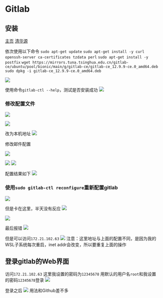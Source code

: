 # Gitlab 

## 安装

[主页](https://gitlab.com/)
[清华源](https://mirrors.tuna.tsinghua.edu.cn/gitlab-ce/ubuntu/pool/bionic/main/g/gitlab-ce/)

依次使用以下命令
```sudo apt-get update```
```sudo apt-get install -y curl openssh-server ca-certificates tzdata perl```
```sudo apt-get install -y postfix```
```wget https://mirrors.tuna.tsinghua.edu.cn/gitlab-ce/ubuntu/pool/bionic/main/g/gitlab-ce/gitlab-ce_12.9.9-ce.0_amd64.deb```
```sudo dpkg -i gitlab-ce_12.9.9-ce.0_amd64.deb```

![](resources/2023-01-02-00-23-49.png)

使用命令```gitlab-ctl --help```，测试是否安装成功
![](resources/2023-01-01-22-08-16.png)

### 修改配置文件

![](resources/2023-01-01-21-44-02.png)

![](resources/2023-01-01-21-41-16.png)

改为本机地址
![](resources/2023-01-01-21-42-41.png)

修改邮件配置

![](resources/2023-01-01-22-13-22.png)

![](resources/2023-01-01-22-15-26.png)
![](resources/2023-01-01-22-16-57.png)

配置结果如下
![](resources/2023-01-01-22-21-32.png)

### 使用```sudo gitlab-ctl reconfigure```重新配置gitlab

![](resources/2023-01-02-00-30-16.png)

但是卡在这里，半天没有反应
![](resources/2023-01-02-00-33-53.png)

![](resources/2023-01-02-00-37-52.png)

最后报错
![](resources/2023-01-02-00-41-55.png)

但是可以访问```172.21.102.63```
![](resources/2023-01-02-00-44-08.png)
注意：这里地址与上面的配置不同，是因为我的WSL子系统每次重启，inet addr会改变，所以要重复上面的操作

## 登录gitlab的Web界面

访问```172.21.102.63```
这里我设置的密码为```12345678```
用默认的用户名```root```和我设置的密码```12345678```登录
![](resources/2023-01-02-00-54-23.png)

登录之后
![](resources/2023-01-02-00-56-35.png)
用法和Github差不多

